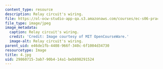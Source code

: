 ```yaml
---
content_type: resource
description: Relay circuit's wiring.
file: https://ol-ocw-studio-app-qa.s3.amazonaws.com/courses/ec-s06-practical-electronics-fall-2004/298607153ab790b414a1beb898291524_4.jpg
file_type: image/jpeg
image_metadata:
  caption: Relay circuit's wiring.
  credit: 'Credit: Image courtesy of MIT OpenCourseWare.'
  image-alt: Relay circuit's wiring.
parent_uid: e46de1fb-4408-966f-340c-6f1004d34730
resourcetype: Image
title: 4.jpg
uid: 29860715-3ab7-90b4-14a1-beb898291524
---
```

